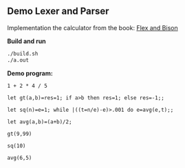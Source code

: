 ## Demo Lexer and Parser
Implementation the calculator from the book: [Flex and Bison](https://www.amazon.in/Flex-Bison-John-R-Levine/dp/8184048165/ref=sr_1_1?dchild=1&keywords=flex+and+bison&qid=1595940764&sr=8-1)


**Build and run**
```bash
./build.sh
./a.out
```

**Demo program:**
```
1 + 2 * 4 / 5 

let gt(a,b)=res=1; if a>b then res=1; else res=-1;;

let sq(n)=e=1; while |((t=n/e)-e)>.001 do e=avg(e,t);;

let avg(a,b)=(a+b)/2;

gt(9,99)

sq(10)

avg(6,5)
```
